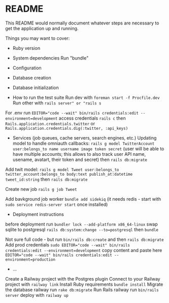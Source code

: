 # README

This README would normally document whatever steps are necessary to get the
application up and running.

Things you may want to cover:

* Ruby version

* System dependencies
Run "bundle"

* Configuration

* Database creation

* Database initialization

* How to run the test suite
Run dev with `foreman start -f Procfile.dev`
Run other with `rails server" or "rails s`

For .env run `EDITOR="code --wait" bin/rails credentials:edit --environment=development`
access credentials `rails c` then `Rails.application.credentials.twitter` or  `Rails.application.credentials.dig(:twitter, :api_keys)`

* Services (job queues, cache servers, search engines, etc.)
Updating model to handle omniauth callbacks: `rails g model TwitterAccount user:belongs_to name username image token secret` (user will be able to have multiple accounts; this allows to also track user API name, usename, avatart, their token and secret) then `rails db:migrate`

Add twit model: `rails g model Tweet user:belongs_to twitter_account:belongs_to body:text publish_at:datetime tweet_id:string` then `rails db:migrate`

Create new job `rails g job Tweet`

Add bavkground job worker `bundle add sidekiq` (it needs redis - start with `sudo service redis-server start` once installed)

* Deployment instructions

before deployment run `bundler lock --add-platform x86_64-linux`
swap sqlite to postgresql `rails db:system:change --to=postgresql` then `bundle`


Not sure full code - but run `bin/rails db:create` and then `rails db:migrate`
Add prod credentials `sudo EDITOR="code --wait" bin/rails credentials:edit --environment=development` copy content and paste here `EDITOR="code --wait" bin/rails credentials:edit --environment=production`

* ...

Create a Railway project with the Postgres plugin
Connect to your Railway project with   `railway link`
Install Ruby requirements `bundle install`
Migrate the database railway run `rake db:migrate`
Run Rails railway run `bin/rails server`
deploy with `railway up`